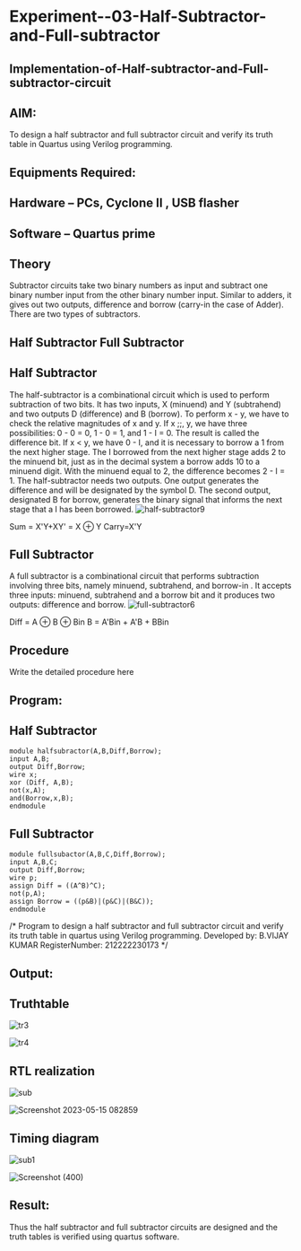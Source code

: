 # Experiment--03-Half-Subtractor-and-Full-subtractor
## Implementation-of-Half-subtractor-and-Full-subtractor-circuit
## AIM:
To design a half subtractor and full subtractor circuit and verify its truth table in Quartus using Verilog programming.

## Equipments Required:
## Hardware – PCs, Cyclone II , USB flasher
## Software – Quartus prime
## Theory
Subtractor circuits take two binary numbers as input and subtract one binary number input from the other binary number input. Similar to adders, it gives out two outputs, difference and borrow (carry-in the case of Adder). There are two types of subtractors.

## Half Subtractor Full Subtractor
## Half Subtractor
The half-subtractor is a combinational circuit which is used to perform subtraction of two bits. It has two inputs, X (minuend) and Y (subtrahend) and two outputs D (difference) and B (borrow). To perform x - y, we have to check the relative magnitudes of x and y. If x ;;, y, we have three possibilities: 0 - 0 = 0, 1 - 0 = 1, and 1 - I = 0. The result is called the difference bit. If x < y, we have 0 - I, and it is necessary to borrow a 1 from the next higher stage. The I borrowed from the next higher stage adds 2 to the minuend bit, just as in the decimal system a borrow adds 10 to a minuend digit. With the minuend equal to 2, the difference becomes 2 - I = 1. The half-subtractor needs two outputs. One output generates the difference and will be designated by the symbol D. The second output, designated B for borrow, generates the binary signal that informs the next stage that a I has been borrowed.
![half-subtractor9](https://user-images.githubusercontent.com/36288975/166112538-58c3bc7c-ee5d-4e6a-ac8d-8e8328efe27a.png)


Sum = X'Y+XY' = X ⊕ Y
Carry=X'Y

## Full Subtractor
A full subtractor is a combinational circuit that performs subtraction involving three bits, namely minuend, subtrahend, and borrow-in . It accepts three inputs: minuend, subtrahend and a borrow bit and it produces two outputs: difference and borrow. 
![full-subtractor6](https://user-images.githubusercontent.com/36288975/166112541-24c68359-3de8-4674-ae22-8272ffc385ed.png)


Diff = A ⊕ B ⊕ Bin B = A'Bin + A'B + BBin

## Procedure



Write the detailed procedure here 


## Program:
## Half Subtractor
```
module halfsubractor(A,B,Diff,Borrow);
input A,B;
output Diff,Borrow;
wire x;
xor (Diff, A,B);
not(x,A);
and(Borrow,x,B);
endmodule
```
## Full Subtractor
```
module fullsubactor(A,B,C,Diff,Borrow);
input A,B,C;
output Diff,Borrow;
wire p;
assign Diff = ((A^B)^C);
not(p,A);
assign Borrow = ((p&B)|(p&C)|(B&C));
endmodule
```

/*
Program to design a half subtractor and full subtractor circuit and verify its truth table in quartus using Verilog programming.
Developed by: B.VIJAY KUMAR
RegisterNumber: 212222230173
*/

## Output:

## Truthtable

![tr3](https://github.com/VIJAYKUMAR22007124/Experiment--03-Half-Subtractor-and-Full-subtractor/assets/119657657/26a94079-105b-4445-b624-7f65ba7bbff4)


![tr4](https://github.com/VIJAYKUMAR22007124/Experiment--03-Half-Subtractor-and-Full-subtractor/assets/119657657/51feb8c9-ff24-4bda-bff7-14f412e0e3b2)


##  RTL realization

![sub](https://github.com/VIJAYKUMAR22007124/Experiment--03-Half-Subtractor-and-Full-subtractor/assets/119657657/9f0c9427-fc95-4118-a356-bd3093ac225f)

![Screenshot 2023-05-15 082859](https://github.com/VIJAYKUMAR22007124/Experiment--03-Half-Subtractor-and-Full-subtractor/assets/119657657/0cda62a3-163a-43fd-a686-97267300366e)



## Timing diagram 
![sub1](https://github.com/VIJAYKUMAR22007124/Experiment--03-Half-Subtractor-and-Full-subtractor/assets/119657657/d1a5f4fd-c0a1-4501-80e4-7c9a44aa3b0c)

![Screenshot (400)](https://github.com/VIJAYKUMAR22007124/Experiment--03-Half-Subtractor-and-Full-subtractor/assets/119657657/0b6a2ab7-6f1e-4fc0-a1cb-e8f2b74f6e92)


## Result:
Thus the half subtractor and full subtractor circuits are designed and the truth tables is verified using quartus software.
